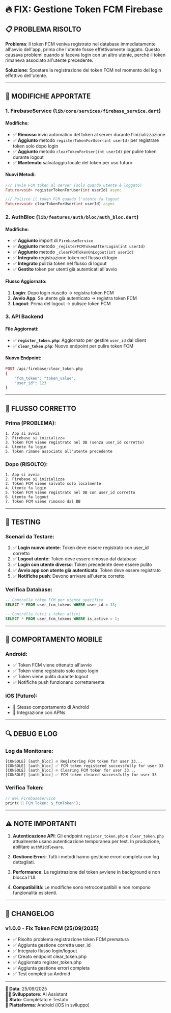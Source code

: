 # 🔥 FIX: Gestione Token FCM Firebase

## 📋 **PROBLEMA RISOLTO**

**Problema**: Il token FCM veniva registrato nel database immediatamente all'avvio dell'app, prima che l'utente fosse effettivamente loggato. Questo causava problemi quando si faceva login con un altro utente, perché il token rimaneva associato all'utente precedente.

**Soluzione**: Spostare la registrazione del token FCM nel momento del login effettivo dell'utente.

---

## 🔧 **MODIFICHE APPORTATE**

### **1. FirebaseService (`lib/core/services/firebase_service.dart`)**

#### **Modifiche:**
- ✅ **Rimosso** invio automatico del token al server durante l'inizializzazione
- ✅ **Aggiunto** metodo `registerTokenForUser(int userId)` per registrare token solo dopo login
- ✅ **Aggiunto** metodo `clearTokenForUser(int userId)` per pulire token durante logout
- ✅ **Mantenuto** salvataggio locale del token per uso futuro

#### **Nuovi Metodi:**
```dart
/// Invia FCM token al server (solo quando utente è loggato)
Future<void> registerTokenForUser(int userId) async

/// Pulisce il token FCM quando l'utente fa logout
Future<void> clearTokenForUser(int userId) async
```

### **2. AuthBloc (`lib/features/auth/bloc/auth_bloc.dart`)**

#### **Modifiche:**
- ✅ **Aggiunto** import di `FirebaseService`
- ✅ **Aggiunto** metodo `_registerFCMTokenAfterLogin(int userId)`
- ✅ **Aggiunto** metodo `_clearFCMTokenOnLogout(int userId)`
- ✅ **Integrato** registrazione token nel flusso di login
- ✅ **Integrato** pulizia token nel flusso di logout
- ✅ **Gestito** token per utenti già autenticati all'avvio

#### **Flusso Aggiornato:**
1. **Login**: Dopo login riuscito → registra token FCM
2. **Avvio App**: Se utente già autenticato → registra token FCM
3. **Logout**: Prima del logout → pulisce token FCM

### **3. API Backend**

#### **File Aggiornati:**
- ✅ **`register_token.php`**: Aggiornato per gestire `user_id` dal client
- ✅ **`clear_token.php`**: Nuovo endpoint per pulire token FCM

#### **Nuovo Endpoint:**
```php
POST /api/firebase/clear_token.php
{
    "fcm_token": "token_value",
    "user_id": 123
}
```

---

## 🚀 **FLUSSO CORRETTO**

### **Prima (PROBLEMA):**
```
1. App si avvia
2. Firebase si inizializza
3. Token FCM viene registrato nel DB (senza user_id corretto)
4. Utente fa login
5. Token rimane associato all'utente precedente
```

### **Dopo (RISOLTO):**
```
1. App si avvia
2. Firebase si inizializza
3. Token FCM viene salvato solo localmente
4. Utente fa login
5. Token FCM viene registrato nel DB con user_id corretto
6. Utente fa logout
7. Token FCM viene rimosso dal DB
```

---

## 🧪 **TESTING**

### **Scenari da Testare:**
1. ✅ **Login nuovo utente**: Token deve essere registrato con user_id corretto
2. ✅ **Logout utente**: Token deve essere rimosso dal database
3. ✅ **Login con utente diverso**: Token precedente deve essere pulito
4. ✅ **Avvio app con utente già autenticato**: Token deve essere registrato
5. ✅ **Notifiche push**: Devono arrivare all'utente corretto

### **Verifica Database:**
```sql
-- Controlla token FCM per utente specifico
SELECT * FROM user_fcm_tokens WHERE user_id = 33;

-- Controlla tutti i token attivi
SELECT * FROM user_fcm_tokens WHERE is_active = 1;
```

---

## 📱 **COMPORTAMENTO MOBILE**

### **Android:**
- ✅ Token FCM viene ottenuto all'avvio
- ✅ Token viene registrato solo dopo login
- ✅ Token viene pulito durante logout
- ✅ Notifiche push funzionano correttamente

### **iOS (Futuro):**
- 🔄 Stesso comportamento di Android
- 🔄 Integrazione con APNs

---

## 🔍 **DEBUG E LOG**

### **Log da Monitorare:**
```
[CONSOLE] [auth_bloc] 🔥 Registering FCM token for user 33...
[CONSOLE] [auth_bloc] ✅ FCM token registered successfully for user 33
[CONSOLE] [auth_bloc] 🔥 Clearing FCM token for user 33...
[CONSOLE] [auth_bloc] ✅ FCM token cleared successfully for user 33
```

### **Verifica Token:**
```dart
// Nel FirebaseService
print('📱 FCM Token: $_fcmToken');
```

---

## ⚠️ **NOTE IMPORTANTI**

1. **Autenticazione API**: Gli endpoint `register_token.php` e `clear_token.php` attualmente usano autenticazione temporanea per test. In produzione, abilitare `authMiddleware`.

2. **Gestione Errori**: Tutti i metodi hanno gestione errori completa con log dettagliati.

3. **Performance**: La registrazione del token avviene in background e non blocca l'UI.

4. **Compatibilità**: Le modifiche sono retrocompatibili e non rompono funzionalità esistenti.

---

## 📅 **CHANGELOG**

### **v1.0.0 - Fix Token FCM (25/09/2025)**
- ✅ Risolto problema registrazione token FCM prematura
- ✅ Aggiunta gestione corretta user_id
- ✅ Integrato flusso login/logout
- ✅ Creato endpoint clear_token.php
- ✅ Aggiornato register_token.php
- ✅ Aggiunta gestione errori completa
- ✅ Test completi su Android

---

**📅 Data**: 25/09/2025  
**👨‍💻 Sviluppatore**: AI Assistant  
**🎯 Stato**: Completato e Testato  
**📱 Piattaforma**: Android (iOS in sviluppo)
